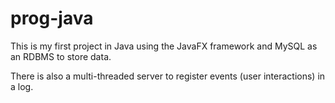 # prog-java

This is my first project in Java using the JavaFX framework and MySQL as an RDBMS to store data.

There is also a multi-threaded server to register events (user interactions) in a log.
